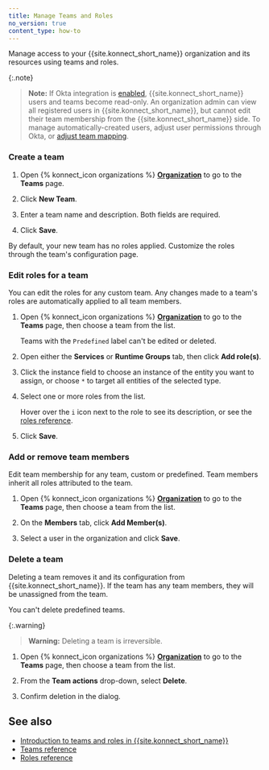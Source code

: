 ```yaml
---
title: Manage Teams and Roles
no_version: true
content_type: how-to
---
```


Manage access to your {{site.konnect_short_name}} organization and its
resources using teams and roles.

{:.note}
> **Note:** If Okta integration is [enabled](/konnect/org-management/okta-idp),
{{site.konnect_short_name}} users and teams become read-only. An organization
admin can view all registered users in {{site.konnect_short_name}}, but cannot
edit their team membership from the {{site.konnect_short_name}} side. To manage
automatically-created users, adjust user permissions through Okta, or
[adjust team mapping](/konnect/org-management/okta-idp/#map-teams-to-groups).

### Create a team

1. Open {% konnect_icon organizations %} [**Organization**](https://cloud.konghq.com/organization/) to go to the **Teams** page.

1. Click **New Team**.

1. Enter a team name and description. Both fields are required.

1. Click **Save**.

By default, your new team has no roles applied. Customize the roles through the team's
configuration page.

### Edit roles for a team

You can edit the roles for any custom team. Any changes made to a team's roles
are automatically applied to all team members.

1. Open {% konnect_icon organizations %} [**Organization**](https://cloud.konghq.com/organization/) to go to the **Teams** page, then choose a team from the list.

    Teams with the `Predefined` label can't be edited or deleted.

1. Open either the **Services** or **Runtime Groups** tab, then click **Add role(s)**.

1. Click the instance field to choose an instance of the entity you want to assign, or choose `*` to target all entities of the selected type.

1. Select one or more roles from the list.

    Hover over the `i` icon next to the role to see its description,
    or see the [roles reference](/konnect/org-management/teams-and-roles/roles-reference).

1. Click **Save**.


### Add or remove team members

Edit team membership for any team, custom or predefined.
Team members inherit all roles attributed to the team.

1. Open {% konnect_icon organizations %} [**Organization**](https://cloud.konghq.com/organization/) to go to the **Teams** page, then choose a team from the list.

1. On the **Members** tab, click **Add Member(s)**.

1. Select a user in the organization and click **Save**.

### Delete a team

Deleting a team removes it and its configuration from
{{site.konnect_short_name}}. If the team has any team members, they will be
unassigned from the team.

You can't delete predefined teams.

{:.warning}
> **Warning:** Deleting a team is irreversible.

1. Open {% konnect_icon organizations %} [**Organization**](https://cloud.konghq.com/organization/) to go to the **Teams** page, then choose a team from the list.

1. From the **Team actions** drop-down, select **Delete**.

1. Confirm deletion in the dialog.

## See also

* [Introduction to teams and roles in {{site.konnect_short_name}}](/konnect/org-management/teams-and-roles/)
* [Teams reference](/konnect/org-management/teams-and-roles/teams-reference)
* [Roles reference](/konnect/org-management/teams-and-roles/roles-reference)
